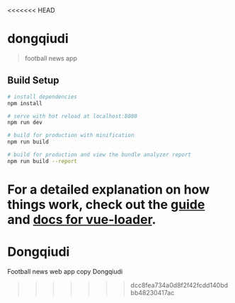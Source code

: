 <<<<<<< HEAD
# dongqiudi

> football news app

## Build Setup

``` bash
# install dependencies
npm install

# serve with hot reload at localhost:8080
npm run dev

# build for production with minification
npm run build

# build for production and view the bundle analyzer report
npm run build --report
```

For a detailed explanation on how things work, check out the [guide](http://vuejs-templates.github.io/webpack/) and [docs for vue-loader](http://vuejs.github.io/vue-loader).
=======
# Dongqiudi
Football news web app copy Dongqiudi
>>>>>>> dcc8fea734a0d8f2f42fcdd140bdbb48230417ac
